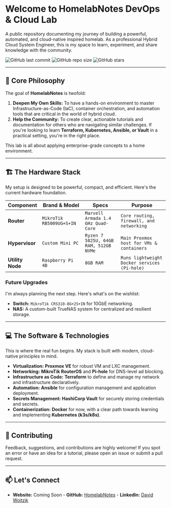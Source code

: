 # Welcome to HomelabNotes  DevOps & Cloud Lab

A public repository documenting my journey of building a powerful, automated, and cloud-native inspired homelab. As a professional Hybrid Cloud System Engineer, this is my space to learn, experiment, and share knowledge with the community.

![GitHub last commit](https://img.shields.io/github/last-commit/homelabnotes/homelab-infra)
![GitHub repo size](https://img.shields.io/github/repo-size/homelabnotes/homelab-infra)
![GitHub stars](https://img.shields.io/github/stars/homelabnotes/homelab-infra?style=social)

---

## 🎯 Core Philosophy

The goal of **HomelabNotes** is twofold:
1.  **Deepen My Own Skills:** To have a hands-on environment to master Infrastructure-as-Code (IaC), container orchestration, and automation tools that are critical in the world of hybrid cloud.
2.  **Help the Community:** To create clear, actionable tutorials and documentation for others who are navigating similar challenges. If you're looking to learn **Terraform, Kubernetes, Ansible, or Vault** in a practical setting, you're in the right place.

This lab is all about applying enterprise-grade concepts to a home environment.

---

## 🏗️ The Hardware Stack

My setup is designed to be powerful, compact, and efficient. Here's the current hardware foundation.

| Component         | Brand & Model                               | Specs                                     | Purpose                                    |
| ----------------- | ------------------------------------------- | ----------------------------------------- | ------------------------------------------ |
| **Router** | `MikroTik RB5009UG+S+IN`                    | `Marvell Armada 1.4 GHz Quad-Core`        | `Core routing, firewall, and networking`   |
| **Hypervisor** | `Custom Mini PC`                            | `Ryzen 7 5825U, 64GB RAM, 512GB NVMe`     | `Main Proxmox host for VMs & containers`   |
| **Utility Node** | `Raspberry Pi 4B`                           | `8GB RAM`                                 | `Runs lightweight Docker services (Pi-hole)` |

### Future Upgrades
I'm always planning the next step. Here's what's on the wishlist:
-   **Switch:** `MikroTik CRS310-8G+2S+IN` for 10GbE networking.
-   **NAS:** A custom-built TrueNAS system for centralized and resilient storage.

---

## 💻 The Software & Technologies

This is where the real fun begins. My stack is built with modern, cloud-native principles in mind.

-   **Virtualization:** **Proxmox VE** for robust VM and LXC management.
-   **Networking:** **MikroTik RouterOS** and **Pi-hole** for DNS-level ad blocking.
-   **Infrastructure as Code:** **Terraform** to define and manage my network and infrastructure declaratively.
-   **Automation:** **Ansible** for configuration management and application deployment.
-   **Secrets Management:** **HashiCorp Vault** for securely storing credentials and secrets.
-   **Containerization:** **Docker** for now, with a clear path towards learning and implementing **Kubernetes (k3s/k8s)**.

---

## 🤝 Contributing

Feedback, suggestions, and contributions are highly welcome! If you spot an error or have an idea for a tutorial, please open an issue or submit a pull request.

---

## 📫 Let's Connect

-   **Website:** Coming Soon -   **GitHub:** [HomelabNotes](https://github.com/homelabnotes) -   **LinkedIn:** [David Woitzik](https://www.linkedin.com/in/david-woitzik-94b323268/)
